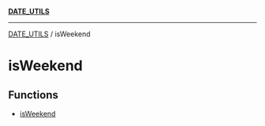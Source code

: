 [**DATE_UTILS**](../README.md)

***

[DATE_UTILS](../README.md) / isWeekend

# isWeekend

## Functions

- [isWeekend](functions/isWeekend.md)
